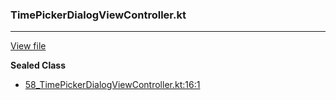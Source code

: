 ### TimePickerDialogViewController.kt
---
[View file](files/58_TimePickerDialogViewController.kt)

**Sealed Class**

 - [58_TimePickerDialogViewController.kt:16:1](files/58_TimePickerDialogViewController.kt#L16)
